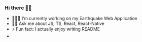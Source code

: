 ### Hi there 👋🤠


- 🏃‍♂️💨 I’m currently working on my Earthquake Web Application
- 🧑‍💻 Ask me about JS, TS, React, React-Native
- ⚡ Fun fact: I actually enjoy writing README
- 
<!--
**andymoch/andymoch** is a ✨ _special_ ✨ repository because its `README.md` (this file) appears on your GitHub profile.

Here are some ideas to get you started:

- 🔭 I’m currently working on ...
- 🌱 I’m currently learning ...
- 👯 I’m looking to collaborate on ...
- 🤔 I’m looking for help with ...
- 💬 Ask me about ...
- 📫 How to reach me: ...
- 😄 Pronouns: ...
- ⚡ Fun fact: ...
-->
